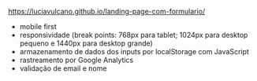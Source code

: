 https://luciavulcano.github.io/landing-page-com-formulario/


- mobile first
- responsividade (break points: 768px para tablet; 1024px para desktop pequeno e 1440px para desktop grande)
- armazenamento de dados dos inputs por localStorage com JavaScript
- rastreamento por Google Analytics 
- validação de email e nome
